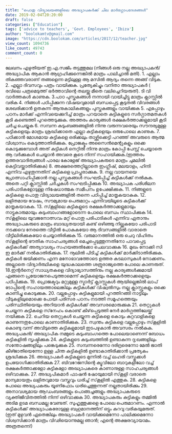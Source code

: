 ```yaml
---
title: "പൊതു വിദ്യാലയങ്ങളിലെ അദ്ധ്യാപകര്‍ക്ക് ചില മാര്‍ഗ്ഗോപദേശങ്ങള്‍"
date: 2019-02-04T20:20:00
draft: false
categories: ["Education"]
tags: ['advice to teachers', 'Govt. Employees', 'Ibiza']
author: "boolokamtv@gmail.com"
image: "https://cdn.boolokam.com/articles/2017/12/teacher.jpg"
view_count: 1094736
like_count: 49743
comment_count: 0
---
```


ലേഖനം എഴുതിയത് ഇ.എ.സജിം തട്ടത്തുമല (നിങ്ങള്‍ ഒരു നല്ല അദ്ധ്യാപകന്‍/ അദ്ധ്യാപിക ആകാന്‍ ആഗ്രഹിക്കുന്നെങ്കില്‍ മാത്രം പാലിച്ചാല്‍ മതി). 1\. എല്ലാം തികഞ്ഞവരാണ് തങ്ങളെന്ന മട്ടിലുള്ള ആ മസില്‍ ആദ്യം തന്നെ അങ്ങ് വിടുക. 2\. എല്ലാ ദിവസവും പത്രം വായിക്കുക. പ്രത്യേകിച്ചും വനിതാ അദ്ധ്യാപകര്‍ ( രവിലെ പത്രമെടുത്ത് ഭര്‍ത്താവിന്റെ തലയ്ക്കു മീതെ വലിച്ചെറിയരുത്). ടി വി വാര്‍ത്തകള്‍ കാണുക. 3.പാഠ പുസ്തകങ്ങള്‍ നന്നായി വായിച്ചിട്ടു മാത്രം ക്ലാസ്സില്‍ വരിക 4\. നിങ്ങള്‍ പഠിപ്പിക്കുന്ന വിഷയവുമായി ബന്ധപ്പെട്ട കൂടുതല്‍ വിവരങ്ങള്‍ ശേഖരിക്കാന്‍ ഉതകുന്ന ആനുകാലികങ്ങളും പുസ്തകങ്ങളും വായിക്കുക 5\. എപ്പോഴും പഠനം മാര്‍ക്ക് എന്നിവയെക്കുറിച്ച് മാത്രം പറയാതെ കുട്ടികളുടെ സര്‍ഗ്ഗാതമതകള്‍ കൂടി കണ്ടെത്തി പുറത്തെടുക്കുക. അത്തരം കാര്യങ്ങള്‍ രക്ഷകര്‍ത്താക്കളുമായി കൂടി ചര്‍ച്ച ചെയ്യുക 6\. സമ്പന്ന കുടുംബങ്ങങ്ങളില്‍ നിന്നു വരുന്നവരെയും സൗന്ദര്യമുള്ള കുട്ടികളെയും മാത്രം ശ്രദ്ധിക്കാതെ എല്ലാ കുട്ടികളെയും ഒരുപോലെ കാണുക. 7\. പഠിക്കാന്‍ മോശമായ കുട്ടികളെ ഒരിക്കലും താഴ്ത്തിക്കെട്ടി പറഞ്ഞ് അവരുടെ ആത്മ വിശ്വാസം കെടുത്താതിരിക്കുക. പ്രോജക്ടും അസൈന്‍മെന്റുകളും ഒക്കെ കൊടുക്കുമ്പോള്‍ അത് കുട്ടികള്‍ നെറ്റില്‍ നിന്നു മാത്രം കോപ്പി പേസ്റ്റ് ചെയ്യാതെ ആ വര്‍ക്കുകള്‍ ചെയ്യാന്‍ അവരെ കൂടെ നിന്ന് സഹായിക്കുക.(ഇത്തരം ഉത്തരവാദിത്വങ്ങള്‍ പാരല കോളേജ് അദ്ധ്യാപകരുടെ മാത്രം ചുമലില്‍ കെട്ടിവയ്ക്കാതിരിക്കുക) 8\. അക്ഷരത്തെറ്റില്ലാതെ ഇംഗ്ലീഷ്, മലയാളം, ഹിന്ദി എന്നിവ എഴുതുന്നതിന് കുട്ടികളെ പ്രാപ്തരാക്കുക. 9\. നല്ല വായനയെ പ്രോത്സാഹിപ്പിക്കാന്‍ നല്ല പുസ്തകങ്ങള്‍ സംഘടിപ്പിച്ച് കുട്ടികള്‍ക്ക് നല്‍കുക. അതെ പറ്റി ക്ലാസ്സില്‍ ചര്‍ച്ചകള്‍ സംഘടിപ്പിക്കുക 10\. അദ്ധ്യാപക പരിശീലന പരിപാടികളോടുള്ള നിഷേധാത്മക സമീപനം ഉപേക്ഷിക്കുക. 11\. നിങ്ങളുടെ കുട്ടികളെ പൊതു വിദ്യാലയങ്ങളില്‍ തന്നെ പഠിപ്പിച്ച് മാതൃകയാകുക. 12\. ലളിതമായ വേഷം, സൗമ്യമായ പെരുമാറ്റം എന്നിവയിലൂടെ കുട്ടികള്‍ക്ക് മാതൃകയാകുക. 13\. സ്‌കൂളിലെ കുട്ടികളുടെ രക്ഷകര്‍ത്താക്കളുമായും നാട്ടുകാരുമായും കുടുംബാംഗങ്ങളോടെന്ന പോലെ ബന്ധം സ്ഥാപിക്കുക 14\. സ്‌കൂളിലെ യുവജനോത്സവം മറ്റ് പൊതു പരിപാടികള്‍ എന്നിവ ഏതാനും അദ്ധ്യാപകരുടെ മാത്രം ബാദ്ധ്യതയായി കണ്ട് ഒഴിഞ്ഞു നില്ക്കുകയോ പരിപാടി നടക്കവെ നേരത്തെ വീട്ടില്‍ പോകുകയോ ആ ദിവസങ്ങളില്‍ വാരാതെ വീട്ടിലിരിക്കുകയോ ചെയ്യാതിരിക്കുക 15\. വരുമാനത്തില്‍ ഒരു ചെറു വിഹിതം സ്‌കൂളിന്റെ ഭൗതിക സാഹചര്യങ്ങള്‍ മെച്ചപ്പെടുത്തുന്നതിനോ പാവപ്പെട്ട കുട്ടികള്‍ക്ക് അത്യാവശ്യം സഹയങ്ങല്‍ക്കോ ചെലവാക്കുക 16\. മുഖം നോക്കി സി ഇ മാര്‍ക്ക് നല്‍കാതിരിക്കുക. 17\. നൂലില്‍ പിടിച്ച് കുട്ടികള്‍ക്ക് മാര്‍ക്കിടാതിരിക്കുക. കുട്ടികള്‍ ജയിക്കണം എന്ന മനോഭാവത്തോടെ ഉത്തര കടലാസുകള്‍ നോക്കണം. അല്ലാതെ വിദ്യാര്‍ത്ഥികളെ യുദ്ധകാലത്തെ ശത്രുരാജ്യത്തെ പോലെ കാണരുത്. 18.ഇന്റര്‍നെറ്റ് സാധ്യതകളെ വിദ്യാഭ്യാസത്തിനും നല്ല കാര്യങ്ങള്‍ക്കുമായി എങ്ങനെ പ്രയോജനപെടുത്താമെന്ന് കുട്ടികളെയും രക്ഷകര്‍ത്താക്കളെയും പഠിപ്പിക്കുക. 19\. പ്രൊജക്ടറും മറ്റുമുള്ള സ്മാര്‍ട്ട് ക്ലാസ്സുകള്‍ ആയില്ലെങ്കില്‍ ലാപ് ടോപ്പിന്റെ സഹായത്താലെങ്കിലും കുട്ടികള്‍ക്ക് വിഷ്വല്‍സും നല്ല ക്ലാസ്സുകളും ഒക്കെ കാണിച്ചു കൊടുക്കുക. 20\. വല്ലപ്പോഴും കുട്ടികളുമായി പുറത്തിറങ്ങി നാട്ടിലും വീടുകളിലുമൊക്കെ പോയി പരിസര പഠനം നടത്തി സമൂഹത്തെയും പരിസ്ഥിതിയെയും അറിയാന്‍ കുട്ടികള്‍ക്ക് അവസരമൊരുക്കുക 21\. തെറ്റുകള്‍ ചെയ്യുന്ന കുട്ടികളെ സ്‌നേഹം കൊണ്ട് കീഴ്‌പ്പെടുത്തി നേര്‍ മാര്‍ഗ്ഗത്തിലേയ്ക്ക് നയിക്കുക 22\. ചെറിയ തെറ്റുകള്‍ ചെയ്യുന്ന കുട്ടികളെ കൊടും കുറ്റവാളികളെ കാണുന്നതുപോലെ കാണാതിരിക്കുക. 23\. സ്വന്തം കുട്ടികളെ വല്ലപ്പോഴും സ്‌കൂളില്‍ കൊണ്ടു വന്ന് അവിടുത്തെ കുട്ടികളുമായി ഇടപഴുകാന്‍ അവസരം നല്‍കുക. അദ്ധ്യപകന്‍/ അദ്ധ്യാപിക നമ്മുടെ കുടുംബാംഗത്തെ പോലെയാണെന്ന് ബോധം കുട്ടികളില്‍ സൃഷ്ടിക്കുക 24\. കുട്ടികളുടെ കുടുംബത്തില്‍ ഉണ്ടാകുന്ന ദു;ഖങ്ങളിലും സന്തോഷങ്ങളിലും പങ്കെടുക്കുക 25\. സമ്പന്നരെന്നോ ദരിദ്രരെന്നോ മേല്‍ ജാതി കീഴ്ജാതിയെന്നോ ഉള്ള ചിന്ത കുട്ടികളില്‍ ഉണ്ടാകാതിരിക്കാന്‍ പ്രത്യേകം ശ്രദ്ധിക്കുക 26\. അദ്ധ്യാപകര്‍ കുട്ടികളുടെ മുന്നില്‍ വച്ച് ലഹരി വസ്തുക്കള്‍ ഉപയോഗിക്കാതിരിക്കുക 27\. ബിവറേജസിന്റെ ക്യൂവിലോ ബാറുകളിലോ വച്ച് രക്ഷകര്‍ത്താക്കളോ കുട്ടികളോ അദ്ധ്യാപകരെ കാണാനുള്ള സാഹചര്യങ്ങള്‍ ഒഴിവാക്കുക. 27\. അദ്ധ്യപികമാര്‍ ഫാഷന്‍ ഷോയുമായി സ്‌കൂളി വരാതെ മാന്യമായതും ലളിതവുമായ വസ്ത്രവും ധരിച്ച് സ്‌കൂളില്‍ എത്തുക. 28\. കുട്ടികളെ പോലെ അദ്ധ്യപകരും യൂണിഫോം ധരിച്ചെത്തുന്നത് നല്ലതായിരിക്കും 29\. അനാവശ്യമായ ആഡംബരങ്ങളും പൊങ്ങച്ചങ്ങളും അദ്ധ്യാപകരുടെ വ്യക്തിജീവിതത്തില്‍ നിന്ന് ഒഴിവാക്കുക 30\. അദ്ധ്യാപകരും കുട്ടികളും തമ്മില്‍ അടിമ ഉടമ ബന്ധമല്ല വേണ്ടത്. സുഹൃത്തുക്കളെ പോലെ പെരുമാറണം. എന്നാല്‍ കുട്ടികള്‍ക്ക് അദ്ധ്യാപകരോടുള്ള ബഹുമാനത്തിന് ഒട്ടും കുറവു വരികയുമരുത്. (ഇത് മുഴുവന്‍ ഏതെങ്കിലും അദ്ധ്യാപകര്‍ വായിക്കുമെന്നോ പാലിക്കുമെന്നോ വിശ്വസിക്കാന്‍ മാത്രം വിഢിയൊന്നുമല്ല ഞാന്‍; എന്റെ അക്ഷരവ്യായാമം. അത്രതന്നെ!)
